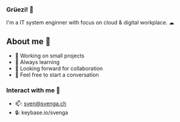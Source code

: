 ### Grüezi!  👋
I'm a IT system enginner with focus on cloud & digital workplace. ☁

## About me 🥇
- 🔭 Working on small projects 
- 🌱 Always learning 
- 👯 Looking forward for collaboration 
- 💬 Feel free to start a conversation 

### Interact with me 👥
- 📫: sven@svenga.ch
- 🔒: keybase.io/svenga

<br />

